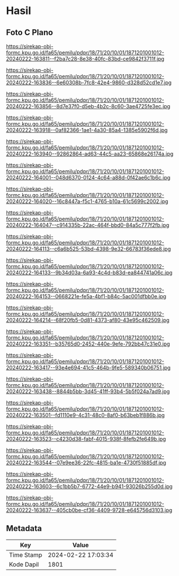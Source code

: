 # Hasil

## Foto C Plano

https://sirekap-obj-formc.kpu.go.id/fa65/pemilu/pdpr/18/71/20/10/01/1871201001012-20240222-163811--f2ba7c28-8e38-40fc-83bd-ce9842f3711f.jpg

https://sirekap-obj-formc.kpu.go.id/fa65/pemilu/pdpr/18/71/20/10/01/1871201001012-20240222-163836--6e60308b-7fc8-42e4-9860-d328d52cd1e7.jpg

https://sirekap-obj-formc.kpu.go.id/fa65/pemilu/pdpr/18/71/20/10/01/1871201001012-20240222-163856--8d7e37f0-d5eb-4b2c-8c60-3ae4725fe3ec.jpg

https://sirekap-obj-formc.kpu.go.id/fa65/pemilu/pdpr/18/71/20/10/01/1871201001012-20240222-163918--0af82366-1ae1-4a30-85a4-1385e5902f6d.jpg

https://sirekap-obj-formc.kpu.go.id/fa65/pemilu/pdpr/18/71/20/10/01/1871201001012-20240222-163940--92862864-ad63-44c5-aa23-65868e26174a.jpg

https://sirekap-obj-formc.kpu.go.id/fa65/pemilu/pdpr/18/71/20/10/01/1871201001012-20240222-164001--048d6370-0124-4c64-a88d-0f42ae6c1b6c.jpg

https://sirekap-obj-formc.kpu.go.id/fa65/pemilu/pdpr/18/71/20/10/01/1871201001012-20240222-164020--16c8447a-f5c1-4765-b10a-61c5699c2002.jpg

https://sirekap-obj-formc.kpu.go.id/fa65/pemilu/pdpr/18/71/20/10/01/1871201001012-20240222-164047--c914335b-22ac-464f-bbd0-84a5c777f2fb.jpg

https://sirekap-obj-formc.kpu.go.id/fa65/pemilu/pdpr/18/71/20/10/01/1871201001012-20240222-164113--c6a6b525-53bd-4398-9e32-66783f36ede8.jpg

https://sirekap-obj-formc.kpu.go.id/fa65/pemilu/pdpr/18/71/20/10/01/1871201001012-20240222-164133--9b34d03a-6a93-4c4d-b83d-ea844741a06c.jpg

https://sirekap-obj-formc.kpu.go.id/fa65/pemilu/pdpr/18/71/20/10/01/1871201001012-20240222-164153--0668221e-fe5a-4bf1-b84c-5ac001dfbb0e.jpg

https://sirekap-obj-formc.kpu.go.id/fa65/pemilu/pdpr/18/71/20/10/01/1871201001012-20240222-164214--68f20fb5-0d81-4373-af80-43e95c462509.jpg

https://sirekap-obj-formc.kpu.go.id/fa65/pemilu/pdpr/18/71/20/10/01/1871201001012-20240222-163351--b35765d0-2452-440e-9efe-792bb47c31e0.jpg

https://sirekap-obj-formc.kpu.go.id/fa65/pemilu/pdpr/18/71/20/10/01/1871201001012-20240222-163417--93e4e694-41c5-464b-9fe5-589340b06751.jpg

https://sirekap-obj-formc.kpu.go.id/fa65/pemilu/pdpr/18/71/20/10/01/1871201001012-20240222-163438--8844b5bb-3d45-41ff-93b4-5b5f024a7ad9.jpg

https://sirekap-obj-formc.kpu.go.id/fa65/pemilu/pdpr/18/71/20/10/01/1871201001012-20240222-163501--fd1110e9-4c31-48c0-8af0-b63beb1f886b.jpg

https://sirekap-obj-formc.kpu.go.id/fa65/pemilu/pdpr/18/71/20/10/01/1871201001012-20240222-163523--c4230d38-fabf-4015-938f-8fefb2fe649b.jpg

https://sirekap-obj-formc.kpu.go.id/fa65/pemilu/pdpr/18/71/20/10/01/1871201001012-20240222-163544--07e9ee36-22fc-4815-ba1e-4730f51885df.jpg

https://sirekap-obj-formc.kpu.go.id/fa65/pemilu/pdpr/18/71/20/10/01/1871201001012-20240222-163603--6c1bb5b7-6772-44e9-b941-93026b255d0d.jpg

https://sirekap-obj-formc.kpu.go.id/fa65/pemilu/pdpr/18/71/20/10/01/1871201001012-20240222-163637--405cb0be-cf36-4409-9728-e645756d3103.jpg


## Metadata

| Key        | Value               |
| ---------- | ------------------- |
| Time Stamp | 2024-02-22 17:03:34 |
| Kode Dapil | 1801                |



